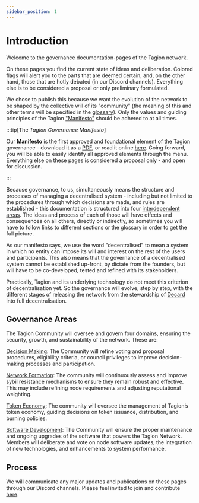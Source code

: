 ```yaml
---
sidebar_position: 1
---
```


# Introduction

Welcome to the governance documentation-pages of the Tagion network.

On these pages you find the current state of ideas and deliberation. Colored flags will alert you to the parts that are deemed certain, and, on the other hand, those that are hotly debated (in our Discord channels). Everything else is to be considered a proposal or only preliminary formulated. 

We chose to publish this because we want the evolution of the network to be shaped by the collective will of its "community" (the meaning of this and other terms will be specified in the [glossary](./glossary)). Only the values and guiding principles of the Tagion ["Manifesto"](./manifesto) should be adhered to at all times. 

:::tip[The _Tagion Governance Manifesto_]

Our **Manifesto** is the first approved and foundational element of the Tagion governance - download it as a [PDF](https://www.tagion.org/resources/tagion-manifesto.pdf), or read it online [here](./intro/manifesto). 
Going forward, you will be able to easily identify all approved elements through the menu. Everything else on these pages is considered a proposal only - and open for discussion. 

:::

Because governance, to us, simultaneously means the structure and processes of managing a decentralised system - including but not limited to the procedures through which decisions are made, and rules are established - this documentation is structured into four [interdependent areas](./governance_areas). The ideas and process of each of those will have effects and consequences on all others, directly or indirectly, so sometimes you will have to follow links to different sections or the glossary in order to get the full picture. 

As our manifesto says, we use the word "decentralised" to mean a system in which no entity can impose its will and interest on the rest of the users and participants. This also means that the governance of a decentralised system cannot be established up-front, by dictate from the founders, but will have to be co-developed, tested and refined with its stakeholders. 

Practically, Tagion and its underlying technology do not meet this criterion of decentralisation yet. So the governance will evolve, step by step, with the different stages of releasing the network from the stewardship of [Decard](https://www.tagion.org/about/) into full decentralisation.

## Governance Areas 

The Tagion Community will oversee and govern four domains, ensuring the security, growth, and sustainability of the network. These are: 

[Decision Making](/gov/governance_areas/decision_making): The Community will refine voting and proposal procedures, eligibility criteria, or council privileges to improve decision-making processes and participation. 

[Network  Formation](/gov/governance_areas/network_formation): The community will continuously assess and improve sybil resistance mechanisms to ensure they remain robust and effective. This may include refining node requirements and adjusting reputational weighting. 

[Token Economy](/gov/governance_areas/token_economy): The community will oversee the management of Tagion’s token economy, guiding decisions on token issuance, distribution, and burning policies.  

[Software Development](/gov/governance_areas/software_development): The Community will ensure the proper maintenance and ongoing upgrades of the software that powers the Tagion Network. Members will deliberate and vote on node software updates, the integration of new technologies, and enhancements to system performance. 


## Process

We will communicate any major updates and publications on these pages through our Discord channels. Please feel invited to join and contribute [here](https://discord.gg/wE4AA64a).
